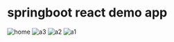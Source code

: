 # springboot react demo app

![home](https://github.com/sunjuyoung/react-springboot/assets/34701587/7a504a4b-935e-46c3-9c31-8ab5b1305587)
![a3](https://github.com/sunjuyoung/react-springboot/assets/34701587/da50ffe9-e349-4f54-89ce-56f3ae5e30e8)
![a2](https://github.com/sunjuyoung/react-springboot/assets/34701587/bbf4b068-d4f3-4303-828e-38d16a305a1f)
![a1](https://github.com/sunjuyoung/react-springboot/assets/34701587/91ea718f-5ebb-4b0a-8cb1-e466d5033639)
